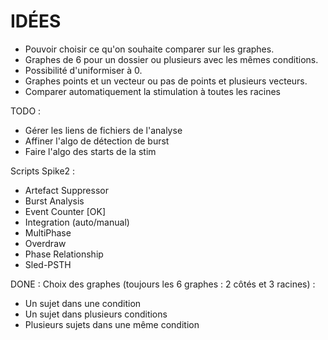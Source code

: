 # IDÉES
- Pouvoir choisir ce qu'on souhaite comparer sur les graphes.
- Graphes de 6 pour un dossier ou plusieurs avec les mêmes conditions.
- Possibilité d'uniformiser à 0.
- Graphes points et un vecteur ou pas de points et plusieurs vecteurs.
- Comparer automatiquement la stimulation à toutes les racines

TODO :
- Gérer les liens de fichiers de l'analyse
- Affiner l'algo de détection de burst
- Faire l'algo des starts de la stim

Scripts Spike2 :
- Artefact Suppressor
- Burst Analysis
- Event Counter [OK]
- Integration (auto/manual)
- MultiPhase
- Overdraw
- Phase Relationship
- Sled-PSTH

DONE :
Choix des graphes (toujours les 6 graphes : 2 côtés et 3 racines) :
- Un sujet dans une condition
- Un sujet dans plusieurs conditions
- Plusieurs sujets dans une même condition